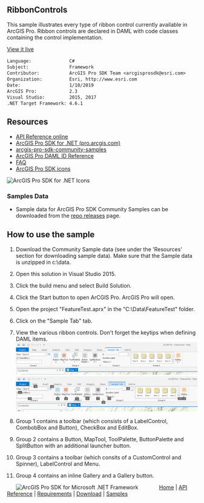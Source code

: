 ## RibbonControls

<!-- TODO: Write a brief abstract explaining this sample -->
This sample illustrates every type of ribbon control currently available in ArcGIS Pro.  Ribbon controls are declared in DAML with code classes containing the control implementation.  
  


<a href="http://pro.arcgis.com/en/pro-app/sdk/" target="_blank">View it live</a>

<!-- TODO: Fill this section below with metadata about this sample-->
```
Language:              C#
Subject:               Framework
Contributor:           ArcGIS Pro SDK Team <arcgisprosdk@esri.com>
Organization:          Esri, http://www.esri.com
Date:                  1/10/2019
ArcGIS Pro:            2.3
Visual Studio:         2015, 2017
.NET Target Framework: 4.6.1
```

## Resources

* [API Reference online](https://pro.arcgis.com/en/pro-app/sdk/api-reference)
* <a href="https://pro.arcgis.com/en/pro-app/sdk/" target="_blank">ArcGIS Pro SDK for .NET (pro.arcgis.com)</a>
* [arcgis-pro-sdk-community-samples](https://github.com/Esri/arcgis-pro-sdk-community-samples)
* [ArcGIS Pro DAML ID Reference](https://github.com/Esri/arcgis-pro-sdk/wiki/ArcGIS-Pro-DAML-ID-Reference)
* [FAQ](https://github.com/Esri/arcgis-pro-sdk/wiki/FAQ)
* [ArcGIS Pro SDK icons](https://github.com/Esri/arcgis-pro-sdk/releases/tag/2.3.0.15769)

![ArcGIS Pro SDK for .NET Icons](https://Esri.github.io/arcgis-pro-sdk/images/Home/Image-of-icons.png  "ArcGIS Pro SDK Icons")

### Samples Data

* Sample data for ArcGIS Pro SDK Community Samples can be downloaded from the [repo releases](https://github.com/Esri/arcgis-pro-sdk-community-samples/releases) page.  

## How to use the sample
<!-- TODO: Explain how this sample can be used. To use images in this section, create the image file in your sample project's screenshots folder. Use relative url to link to this image using this syntax: ![My sample Image](FacePage/SampleImage.png) -->
1. Download the Community Sample data (see under the 'Resources' section for downloading sample data).  Make sure that the Sample data is unzipped in c:\data.  
1. Open this solution in Visual Studio 2015.    
1. Click the build menu and select Build Solution.  
1. Click the Start button to open ArCGIS Pro.  ArcGIS Pro will open.  
1. Open the project "FeatureTest.aprx" in the "C:\Data\FeatureTest" folder.  
1. Click on the "Sample Tab" tab.  
1. View the various ribbon controls.   Don't forget the keytips when defining DAML items.   
![UI](Screenshots/RibbonControls.png)  
![UI](Screenshots/RibbonControls_KeyTips.png)  
  
  
1. Group 1 contains a toolbar (which consists of a LabelControl, CombobBox and Button), CheckBox and EditBox.  
1. Group 2 contains a Button, MapTool, ToolPalette, ButtonPalette and SplitButton with an additional launcher button.  
1. Group 3 contains a toolbar (which consits of a CustomControl and Spinner), LabelControl and Menu.  
1. Group 4 contains an inline Gallery and a Gallery button.  
  
  


<!-- End -->

&nbsp;&nbsp;&nbsp;&nbsp;&nbsp;&nbsp;<img src="https://esri.github.io/arcgis-pro-sdk/images/ArcGISPro.png"  alt="ArcGIS Pro SDK for Microsoft .NET Framework" height = "20" width = "20" align="top"  >
&nbsp;&nbsp;&nbsp;&nbsp;&nbsp;&nbsp;&nbsp;&nbsp;&nbsp;&nbsp;&nbsp;&nbsp;
[Home](https://github.com/Esri/arcgis-pro-sdk/wiki) | <a href="https://pro.arcgis.com/en/pro-app/sdk/api-reference" target="_blank">API Reference</a> | [Requirements](https://github.com/Esri/arcgis-pro-sdk/wiki#requirements) | [Download](https://github.com/Esri/arcgis-pro-sdk/wiki#installing-arcgis-pro-sdk-for-net) | <a href="https://github.com/esri/arcgis-pro-sdk-community-samples" target="_blank">Samples</a>
